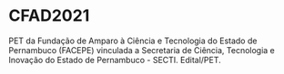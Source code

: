# CFAD2021
PET da Fundação de Amparo à Ciência e Tecnologia do Estado de Pernambuco (FACEPE) vinculada a Secretaria de Ciência, Tecnologia e Inovação do Estado de Pernambuco - SECTI. Edital/PET.
